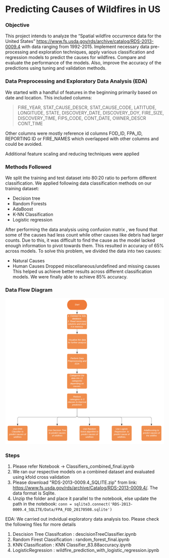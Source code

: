 # Predicting Causes of Wildfires in US

### Objective 
This project intends to analyze the “Spatial wildfire occurrence data for the United States” https://www.fs.usda.gov/rds/archive/catalog/RDS-2013-0009.4 with data ranging from 1992-2015. Implement necessary data pre-processing and exploration techniques, apply various classification and regression models to predict the causes for wildfires. Compare and evaluate the performance of the models. Also, improve the accuracy of the predictions using tuning and validation methods.


### Data Preprocessing and Exploratory Data Analysis (EDA)

We started with a handful of features in the beginning primarily based on date and location. 
This included columns:
> FIRE_YEAR, STAT_CAUSE_DESCR, STAT_CAUSE_CODE, LATITUDE, LONGITUDE,
> STATE, DISCOVERY_DATE, DISCOVERY_DOY, FIRE_SIZE, DISCOVERY_TIME, FIPS_CODE,  CONT_DATE,  OWNER_DESCR CONT_TIME

Other columns were mostly reference id columns FOD_ID, FPA_ID, REPORTING ID or FIRE_NAMES which overlapped with other columns and could be avoided.

Additional feature scaling and reducing techniques were applied

### Methods Followed

We split the training and test dataset into 80:20 ratio to perform different classification.
We applied following data classification methods on our training dataset:
* Decision tree
* Random Forests
* AdaBoost
* K-NN Classification
* Logistic regression

After performing the data analysis using confusion matrix , we found that some of the causes had less count while other causes like debris had larger counts. Due to this, it was difficult to find the cause as the model lacked enough information to pivot towards them.
This resulted in accuracy of 65% across models.
To solve this problem, we divided the data into two causes:
* Natural Causes
* Human Causes
Dropped miscellaneous/undefined and missing causes
This helped us achieve better results across different classification models.
We were finally able to achieve 85% accuracy.

### Data Flow Diagram

![classification_modelling](/classification_modelling.png)


### Steps
1) Please refer Notebook -> Classifiers_combined_final.ipynb
2) We ran our respective models on a combined dataset and evaluated using kfold cross validation
3) Please download "RDS-2013-0009.4_SQLITE.zip" from link: https://www.fs.usda.gov/rds/archive/Catalog/RDS-2013-0009.4/. The data format is Sqlite.
4) Unzip the folder and place it parallel to the notebook, else update the path in the notebook:
      ``` conn = sqlite3.connect('RDS-2013-0009.4_SQLITE/Data/FPA_FOD_20170508.sqlite') ```
      
EDA:
We carried out indvidual exploratory data analysis too. Please check the following files for more details
1) Descision Tree Classifcation : descisionTreeClassifier.ipynb
2) Random Firest Classification : random_forest_final.ipynb
3) KNN Classification : KNN Classifier_83.88accuracy.ipynb
4) LogisticRegression : wildfire_prediction_with_logistic_regression.ipynb
